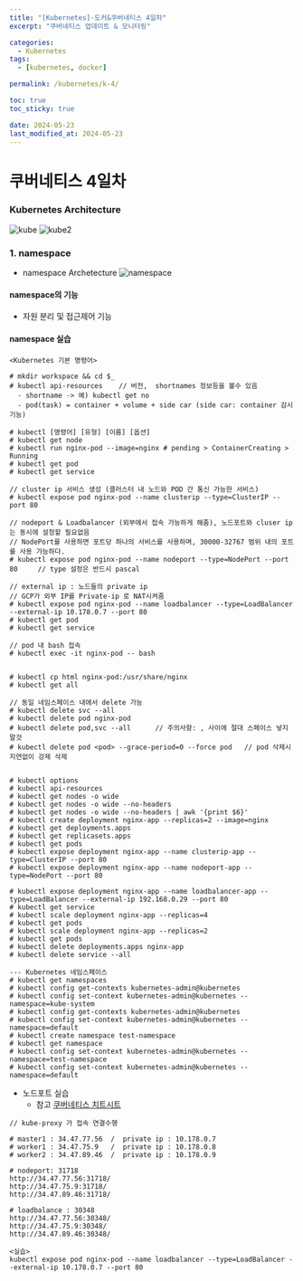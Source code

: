 ```yaml
---
title: "[Kubernetes]-도커&쿠버네티스 4일차"
excerpt: "쿠버네티스 업데이트 & 모니터링"

categories:
  - Kubernetes
tags:
  - [kubernetes, docker]

permalink: /kubernetes/k-4/

toc: true
toc_sticky: true

date: 2024-05-23
last_modified_at: 2024-05-23
---
```

# 쿠버네티스 4일차

### Kubernetes Architecture

![kube](https://github.com/yblmmen/gatsby.github.io/assets/161982180/39f86e39-0c15-432a-8295-077f0bb40148)
![kube2](https://github.com/yblmmen/gatsby.github.io/assets/161982180/b35ddec4-25a0-48b2-a5fb-8f388d8b3d21)



### 1. namespace

- namespace Archetecture
![namespace](https://github.com/yblmmen/gatsby.github.io/assets/161982180/af4adf56-5450-414f-a86d-aa6cfdde0062)

#### namespace의 기능
  - 자원 분리 및 접근제어 기능

#### namespace 실습

```
<Kubernetes 기본 명령어>

# mkdir workspace && cd $_
# kubectl api-resources    // 버전,  shortnames 정보등을 볼수 있음
  - shortname -> 예) kubectl get no
  - pod(task) = container + volume + side car (side car: container 감시 기능)

# kubectl [명령어] [유형] [이름] [옵션]
# kubectl get node
# kubectl run nginx-pod --image=nginx # pending > ContainerCreating > Running
# kubectl get pod
# kubectl get service

// cluster ip 서비스 생성 (클러스터 내 노드와 POD 간 통신 가능한 서비스)
# kubectl expose pod nginx-pod --name clusterip --type=ClusterIP --port 80

// nodeport & Loadbalancer (외부에서 접속 가능하게 해줌), 노드포트와 cluser ip는 동시에 설정할 필요없음
// NodePort를 사용하면 포트당 하나의 서비스를 사용하며, 30000-32767 범위 내의 포트를 사용 가능하다.
# kubectl expose pod nginx-pod --name nodeport --type=NodePort --port 80     // type 설정은 반드시 pascal

// external ip : 노드들의 private ip
// GCP가 외부 IP를 Private-ip 로 NAT시켜줌
# kubectl expose pod nginx-pod --name loadbalancer --type=LoadBalancer --external-ip 10.178.0.7 --port 80
# kubectl get pod
# kubectl get service

// pod 내 bash 접속
# kubectl exec -it nginx-pod -- bash


# kubectl cp html nginx-pod:/usr/share/nginx
# kubectl get all

// 동일 네임스페이스 내에서 delete 가능
# kubectl delete svc --all
# kubectl delete pod nginx-pod
# kubectl delete pod,svc --all      // 주의사항: , 사이에 절대 스페이스 넣지 말것
# kubectl delete pod <pod> --grace-period=0 --force pod   // pod 삭제시 지연없이 강제 삭제 


# kubectl options
# kubectl api-resources
# kubectl get nodes -o wide
# kubectl get nodes -o wide --no-headers
# kubectl get nodes -o wide --no-headers | awk '{print $6}'
# kubectl create deployment nginx-app --replicas=2 --image=nginx
# kubectl get deployments.apps
# kubectl get replicasets.apps
# kubectl get pods
# kubectl expose deployment nginx-app --name clusterip-app --type=ClusterIP --port 80
# kubectl expose deployment nginx-app --name nodeport-app --type=NodePort --port 80

# kubectl expose deployment nginx-app --name loadbalancer-app --type=LoadBalancer --external-ip 192.168.0.29 --port 80
# kubectl get service
# kubectl scale deployment nginx-app --replicas=4
# kubectl get pods
# kubectl scale deployment nginx-app --replicas=2
# kubectl get pods
# kubectl delete deployments.apps nginx-app
# kubectl delete service --all

--- Kubernetes 네임스페이스
# kubectl get namespaces
# kubectl config get-contexts kubernetes-admin@kubernetes
# kubectl config set-context kubernetes-admin@kubernetes --namespace=kube-system
# kubectl config get-contexts kubernetes-admin@kubernetes
# kubectl config set-context kubernetes-admin@kubernetes --namespace=default
# kubectl create namespace test-namespace
# kubectl get namespace
# kubectl config set-context kubernetes-admin@kubernetes --namespace=test-namespace
# kubectl config set-context kubernetes-admin@kubernetes --namespace=default
```

- 노드포트 실습
  - 참고 [쿠버네티스 치트시트](https://kubernetes.io/ko/docs/reference/kubectl/cheatsheet/)  
```
// kube-proxy 가 접속 연결수행

# master1 : 34.47.77.56  /  private ip : 10.178.0.7
# worker1 : 34.47.75.9   /  private ip : 10.178.0.8
# worker2 : 34.47.89.46  /  private ip : 10.178.0.9

# nodeport: 31718
http://34.47.77.56:31718/
http://34.47.75.9:31718/
http://34.47.89.46:31718/

# loadbalance : 30348
http://34.47.77.56:30348/
http://34.47.75.9:30348/
http://34.47.89.46:30348/

<실습>
kubectl expose pod nginx-pod --name loadbalancer --type=LoadBalancer --external-ip 10.178.0.7 --port 80
```










 
